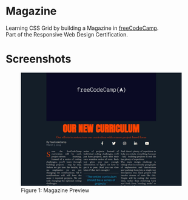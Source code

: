 # Magazine
Learning CSS Grid by building a Magazine in <a href="https://www.freecodecamp.org/learn/2022/responsive-web-design/#learn-css-grid-by-building-a-magazine">freeCodeCamp</a>.<br>
Part of the Responsive Web Design Certification.

# Screenshots
<figure>
  <img src="https://raw.githubusercontent.com/chanwaihan/Magazine/main/magazine-preview.jpg" alt="Magazine Preview" title="Magazine Preview">
  <figcaption>Figure 1: Magazine Preview</figcaption>
</figure>

